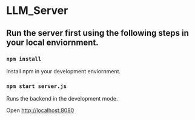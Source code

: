 # LLM_Server

## Run the server first using the following steps in your local enviornment. 

### `npm install`
Install npm in your development enviornment. 

### `npm start server.js`
Runs the backend in the development mode.

Open [http://localhost:8080](http://localhost:8080)


